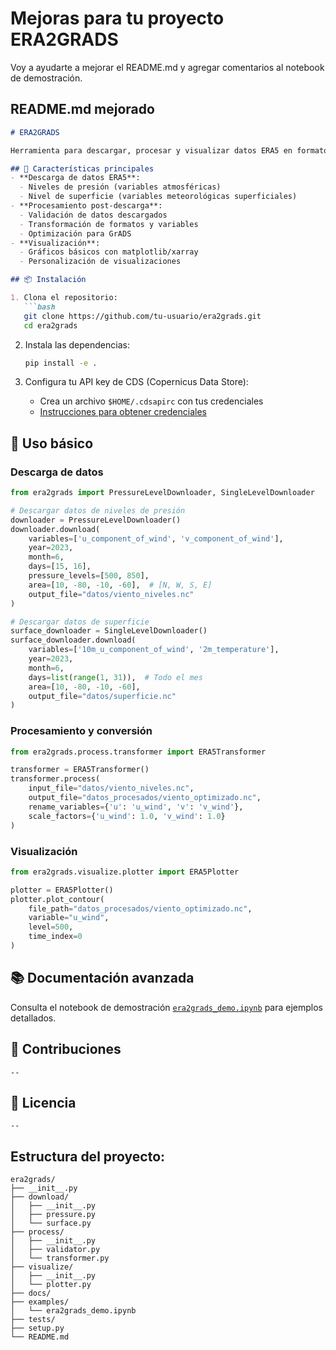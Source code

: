# Mejoras para tu proyecto ERA2GRADS

Voy a ayudarte a mejorar el README.md y agregar comentarios al notebook de demostración.

## README.md mejorado

```markdown
# ERA2GRADS

Herramienta para descargar, procesar y visualizar datos ERA5 en formato NetCDF, optimizados para GrADS.

## 🚀 Características principales
- **Descarga de datos ERA5**:
  - Niveles de presión (variables atmosféricas)
  - Nivel de superficie (variables meteorológicas superficiales)
- **Procesamiento post-descarga**:
  - Validación de datos descargados
  - Transformación de formatos y variables
  - Optimización para GrADS
- **Visualización**:
  - Gráficos básicos con matplotlib/xarray
  - Personalización de visualizaciones

## 📦 Instalación

1. Clona el repositorio:
   ```bash
   git clone https://github.com/tu-usuario/era2grads.git
   cd era2grads
   ```

2. Instala las dependencias:
   ```bash
   pip install -e .
   ```

3. Configura tu API key de CDS (Copernicus Data Store):
   - Crea un archivo `$HOME/.cdsapirc` con tus credenciales
   - [Instrucciones para obtener credenciales](https://cds.climate.copernicus.eu/api-how-to)

## 🏁 Uso básico

### Descarga de datos
```python
from era2grads import PressureLevelDownloader, SingleLevelDownloader

# Descargar datos de niveles de presión
downloader = PressureLevelDownloader()
downloader.download(
    variables=['u_component_of_wind', 'v_component_of_wind'],
    year=2023,
    month=6,
    days=[15, 16],
    pressure_levels=[500, 850],
    area=[10, -80, -10, -60],  # [N, W, S, E]
    output_file="datos/viento_niveles.nc"
)

# Descargar datos de superficie
surface_downloader = SingleLevelDownloader()
surface_downloader.download(
    variables=['10m_u_component_of_wind', '2m_temperature'],
    year=2023,
    month=6,
    days=list(range(1, 31)),  # Todo el mes
    area=[10, -80, -10, -60],
    output_file="datos/superficie.nc"
)
```

### Procesamiento y conversión
```python
from era2grads.process.transformer import ERA5Transformer

transformer = ERA5Transformer()
transformer.process(
    input_file="datos/viento_niveles.nc",
    output_file="datos_procesados/viento_optimizado.nc",
    rename_variables={'u': 'u_wind', 'v': 'v_wind'},
    scale_factors={'u_wind': 1.0, 'v_wind': 1.0}
)
```

### Visualización
```python
from era2grads.visualize.plotter import ERA5Plotter

plotter = ERA5Plotter()
plotter.plot_contour(
    file_path="datos_procesados/viento_optimizado.nc",
    variable="u_wind",
    level=500,
    time_index=0
)
```

## 📚 Documentación avanzada
Consulta el notebook de demostración [`era2grads_demo.ipynb`](era2grads_demo.ipynb) para ejemplos detallados.

## 🤝 Contribuciones
```
--
```

## 📝 Licencia
```
--
```

## Estructura del proyecto:
   ```
   era2grads/
   ├── __init__.py
   ├── download/
   │   ├── __init__.py
   │   ├── pressure.py
   │   └── surface.py
   ├── process/
   │   ├── __init__.py
   │   ├── validator.py
   │   └── transformer.py
   ├── visualize/
   │   ├── __init__.py
   │   └── plotter.py
   ├── docs/
   ├── examples/
   │   └── era2grads_demo.ipynb
   ├── tests/
   ├── setup.py
   └── README.md
   ```

